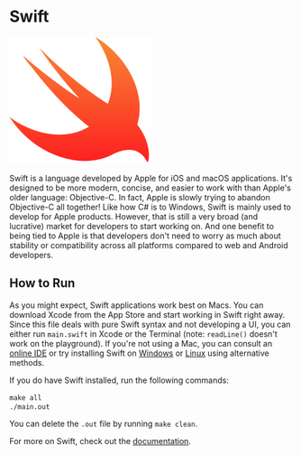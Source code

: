 # Swift
![Swift Logo](img-swift.png)

Swift is a language developed by Apple for iOS and macOS applications. It's designed to be more modern, concise, and easier to work with than Apple's older language: Objective-C. In fact, Apple is slowly trying to abandon Objective-C all together! Like how C# is to Windows, Swift is mainly used to develop for Apple products. However, that is still a very broad (and lucrative) market for developers to start working on. And one benefit to being tied to Apple is that developers don't need to worry as much about stability or compatibility across all platforms compared to web and Android developers.

## How to Run
As you might expect, Swift applications work best on Macs. You can download Xcode from the App Store and start working in Swift right away. Since this file deals with pure Swift syntax and not developing a UI, you can either run `main.swift` in Xcode or the Terminal (note: `readLine()` doesn't work on the playground). If you're not using a Mac, you can consult an [online IDE](http://online.swiftplayground.run/) or try installing Swift on [Windows](https://swiftforwindows.github.io/) or [Linux](https://swift.org/download/) using alternative methods.

If you do have Swift installed, run the following commands:
```
make all
./main.out
```
You can delete the `.out` file by running `make clean`.

For more on Swift, check out the [documentation](https://swift.org/documentation/).
